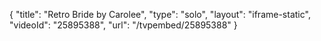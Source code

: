 {
    "title": "Retro Bride by Carolee",
    "type": "solo",
    "layout": "iframe-static",
    "videoId": "25895388",
    "url": "\/tvpembed\/25895388"
}